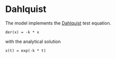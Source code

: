 # Dahlquist

The model implements the [Dahlquist](https://en.wikipedia.org/wiki/Germund_Dahlquist) test equation.

```
der(x) = -k * x
```

with the analytical solution

```
x(t) = exp(-k * t)
```

